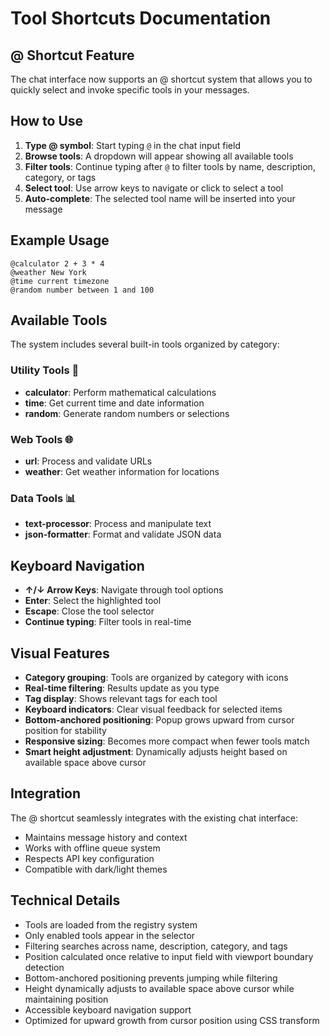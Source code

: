 # Tool Shortcuts Documentation

## @ Shortcut Feature

The chat interface now supports an @ shortcut system that allows you to quickly select and invoke specific tools in your messages.

## How to Use

1. **Type @ symbol**: Start typing `@` in the chat input field
2. **Browse tools**: A dropdown will appear showing all available tools
3. **Filter tools**: Continue typing after `@` to filter tools by name, description, category, or tags
4. **Select tool**: Use arrow keys to navigate or click to select a tool
5. **Auto-complete**: The selected tool name will be inserted into your message

## Example Usage

```
@calculator 2 + 3 * 4
@weather New York
@time current timezone
@random number between 1 and 100
```

## Available Tools

The system includes several built-in tools organized by category:

### Utility Tools 🔧

- **calculator**: Perform mathematical calculations
- **time**: Get current time and date information
- **random**: Generate random numbers or selections

### Web Tools 🌐

- **url**: Process and validate URLs
- **weather**: Get weather information for locations

### Data Tools 📊

- **text-processor**: Process and manipulate text
- **json-formatter**: Format and validate JSON data

## Keyboard Navigation

- **↑/↓ Arrow Keys**: Navigate through tool options
- **Enter**: Select the highlighted tool
- **Escape**: Close the tool selector
- **Continue typing**: Filter tools in real-time

## Visual Features

- **Category grouping**: Tools are organized by category with icons
- **Real-time filtering**: Results update as you type
- **Tag display**: Shows relevant tags for each tool
- **Keyboard indicators**: Clear visual feedback for selected items
- **Bottom-anchored positioning**: Popup grows upward from cursor position for stability
- **Responsive sizing**: Becomes more compact when fewer tools match
- **Smart height adjustment**: Dynamically adjusts height based on available space above cursor

## Integration

The @ shortcut seamlessly integrates with the existing chat interface:

- Maintains message history and context
- Works with offline queue system
- Respects API key configuration
- Compatible with dark/light themes

## Technical Details

- Tools are loaded from the registry system
- Only enabled tools appear in the selector
- Filtering searches across name, description, category, and tags
- Position calculated once relative to input field with viewport boundary detection
- Bottom-anchored positioning prevents jumping while filtering
- Height dynamically adjusts to available space above cursor while maintaining position
- Accessible keyboard navigation support
- Optimized for upward growth from cursor position using CSS transform
